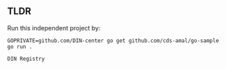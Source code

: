 ## TLDR

Run this independent project by:
```console
GOPRIVATE=github.com/DIN-center go get github.com/cds-amal/go-sample
go run .
                                                                                                    
DIN Registry
```

